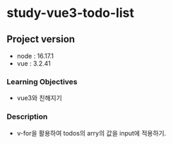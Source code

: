 # study-vue3-todo-list

## Project version

- node : 16.17.1
- vue : 3.2.41

### Learning Objectives

- vue3와 친해지기

### Description

- v-for을 활용하여 todos의 arry의 값을 input에 적용하기.
